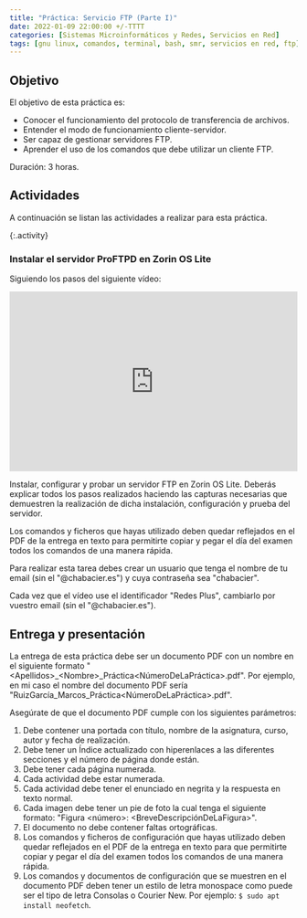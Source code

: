 ```yaml
---
title: "Práctica: Servicio FTP (Parte I)"
date: 2022-01-09 22:00:00 +/-TTTT
categories: [Sistemas Microinformáticos y Redes, Servicios en Red]
tags: [gnu linux, comandos, terminal, bash, smr, servicios en red, ftp]
---
```


## Objetivo

El objetivo de esta práctica es:

- Conocer el funcionamiento del protocolo de transferencia de archivos.
- Entender el modo de funcionamiento cliente-servidor.
- Ser capaz de gestionar servidores FTP.
- Aprender el uso de los comandos que debe utilizar un cliente FTP.

Duración: 3 horas.

## Actividades

A continuación se listan las actividades a realizar para esta práctica.

{:.activity}
### Instalar el servidor ProFTPD en Zorin OS Lite

Siguiendo los pasos del siguiente vídeo:

<iframe width="100%" height="315" src="https://www.youtube.com/embed/FNf-E3gcvWg" title="YouTube video player" frameborder="0" allow="accelerometer; autoplay; clipboard-write; encrypted-media; gyroscope; picture-in-picture" allowfullscreen></iframe>

Instalar, configurar y probar un servidor FTP en Zorin OS Lite. Deberás explicar todos los pasos realizados haciendo las capturas necesarias que demuestren la realización de dicha instalación, configuración y prueba del servidor.

Los comandos y ficheros que hayas utilizado deben quedar reflejados en el PDF de la entrega en texto para permitirte copiar y pegar el día del examen todos los comandos de una manera rápida.

Para realizar esta tarea debes crear un usuario que tenga el nombre de tu email (sin el "@chabacier.es") y cuya contraseña sea "chabacier".

Cada vez que el vídeo use el identificador "Redes Plus", cambiarlo por vuestro email (sin el "@chabacier.es").


## Entrega y presentación

La entrega de esta práctica debe ser un documento PDF con un nombre en el siguiente formato "\<Apellidos\>_\<Nombre\>_Práctica\<NúmeroDeLaPráctica\>.pdf". Por ejemplo, en mi caso el nombre del documento PDF sería "RuizGarcía_Marcos_Práctica\<NúmeroDeLaPráctica\>.pdf".

Asegúrate de que el documento PDF cumple con los siguientes parámetros:

1. Debe contener una portada con título, nombre de la asignatura, curso, autor y fecha de realización.
2. Debe tener un Índice actualizado con hiperenlaces a las diferentes secciones y el número de página donde están.
3. Debe tener cada página numerada.
4. Cada actividad debe estar numerada. 
5. Cada actividad debe tener el enunciado en negrita y la respuesta en texto normal.
6. Cada imagen debe tener un pie de foto la cual tenga el siguiente formato: "Figura \<número\>: \<BreveDescripciónDeLaFigura\>".
7. El documento no debe contener faltas ortográficas.
8. Los comandos y ficheros de configuración que hayas utilizado deben quedar reflejados en el PDF de la entrega en texto para que permitirte copiar y pegar el día del examen todos los comandos de una manera rápida.
9. Los comandos y documentos de configuración que se muestren en el documento PDF deben tener un estilo de letra monospace como puede ser el tipo de letra Consolas o Courier New. Por ejemplo: `$ sudo apt install neofetch`.
